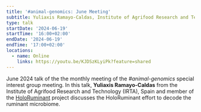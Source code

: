 ```yaml
---
title: '#animal-genomics: June Meeting'
subtitle: Yuliaxis Ramayo-Caldas, Institute of Agrifood Research and Technology (IRTA), Spain
type: talk
startDate: '2024-06-19'
startTime: '16:00+02:00'
endDate: '2024-06-19'
endTime: '17:00+02:00'
locations:
  - name: Online
    links: https://youtu.be/KJDSzKLyiPk?feature=shared
---
```


June 2024 talk of the the monthly meeting of the _#animal-genomics_ special interest group meeting.
In this talk, **Yuliaxis Ramayo-Caldas** from the Institute of Agrifood Research and Technology (IRTA), Spain and member of the [HoloRuminant](https://holoruminant.eu/) project discusses the HoloRuminant effort to decode the ruminant microbiome.
